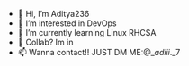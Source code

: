 - 👋 Hi, I’m Aditya236
- 👀 I’m interested in DevOps
- 🌱 I’m currently learning Linux RHCSA
- 💞️ Collab? Im in 
- 📫 Wanna contact!! JUST DM ME:@__adiii_._7

<!---
adiii236/adiii236 is a ✨ special ✨ repository because its `README.md` (this file) appears on your GitHub profile.
You can click the Preview link to take a look at your changes.
--->
